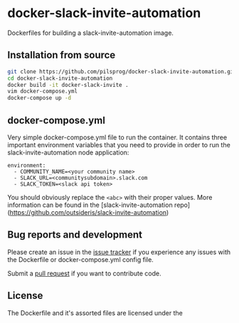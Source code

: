 # docker-slack-invite-automation
Dockerfiles for building a slack-invite-automation image.

## Installation from source
```bash
git clone https://github.com/pilsprog/docker-slack-invite-automation.git
cd docker-slack-invite-automation
docker build -it docker-slack-invite .
vim docker-compose.yml
docker-compose up -d
```

## docker-compose.yml
Very simple docker-compose.yml file to run the container. It contains three
important environment variables that you need to provide in order to run the
slack-invite-automation node application:
```
environment:
  - COMMUNITY_NAME=<your community name>
  - SLACK_URL=<communitysubdomain>.slack.com
  - SLACK_TOKEN=<slack api token>
```
You should obviously replace the `<abc>` with their proper values.
More information can be found in the [slack-invite-automation repo]
(https://github.com/outsideris/slack-invite-automation)


## Bug reports and development

Please create an issue in the [issue tracker](https://github.com/Snorremd/docker-slack-invite-automation/issues)
if you experience any issues with the Dockerfile or docker-compose.yml config file.

Submit a [pull request](https://github.com/Snorremd/docker-slack-invite-automation/pulls)
if you want to contribute code.

## License
The Dockerfile and it's assorted files are licensed under the
